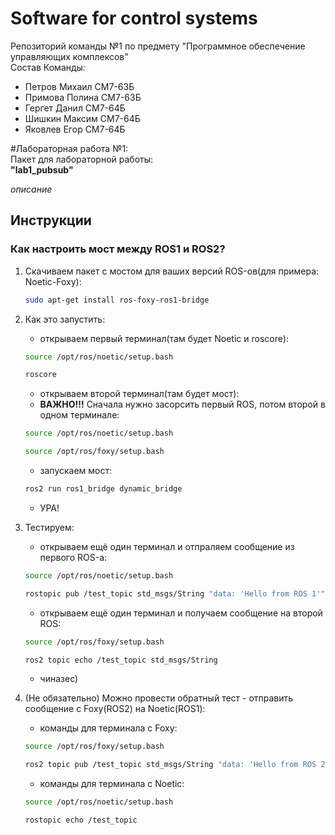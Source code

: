 # Software for control systems

Репозиторий команды №1 по предмету "Программное обеспечение управляющих комплексов"  
Состав Команды:
- Петров Михаил		СМ7-63Б  
- Примова Полина	СМ7-63Б  
- Гергет Данил		СМ7-64Б  
- Шишкин Максим		СМ7-64Б  
- Яковлев Егор		СМ7-64Б  

#Лабораторная работа №1:  
Пакет для лабораторной работы:  
**"lab1_pubsub"**

*описание*

## Инструкции
### Как настроить мост между ROS1 и ROS2?
1. Скачиваем пакет с мостом для ваших версий ROS-ов(для примера: Noetic-Foxy):
   
   ```bash
   sudo apt-get install ros-foxy-ros1-bridge
   ```
3. Как это запустить:
   - открываем первый терминал(там будет Noetic и roscore):   
   ```bash 
   source /opt/ros/noetic/setup.bash
   ```
   ```bash 
   roscore
   ```  
   - открываем второй терминал(там будет мост):
   - **ВАЖНО!!!** Сначала нужно засорсить первый ROS, потом второй в одном терминале:
   ```bash
   source /opt/ros/noetic/setup.bash
   ```
   ```bash
   source /opt/ros/foxy/setup.bash
   ```
   - запускаем мост:
   ```bash
   ros2 run ros1_bridge dynamic_bridge
   ```
   - УРА!
4. Тестируем:
   - открываем ещё один терминал и отпраляем сообщение из первого ROS-а:
   ```bash
   source /opt/ros/noetic/setup.bash
   ```
   ```bash
   rostopic pub /test_topic std_msgs/String "data: 'Hello from ROS 1'"
   ```
   - открываем ещё один терминал и получаем сообщение на второй ROS:
   ```bash
   source /opt/ros/foxy/setup.bash
   ```
   ```bash
   ros2 topic echo /test_topic std_msgs/String
   ```
   - чиназес)
5. (Не обязательно) Можно провести обратный тест - отправить сообщение с Foxy(ROS2) на Noetic(ROS1):
   - команды для терминала с Foxy:
   ```bash
   source /opt/ros/foxy/setup.bash
   ```
   ```bash
   ros2 topic pub /test_topic std_msgs/String "data: 'Hello from ROS 2'"
   ```
   - команды для терминала с Noetic:
   ```bash
   source /opt/ros/noetic/setup.bash
   ```
   ```bash
   rostopic echo /test_topic 
   ```
